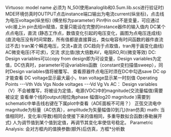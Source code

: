 Virtuoso:
  model name 必须为 N_50(使用analoglib和0.5um.lib.scs进行验证时)
  MDE环境仿真时OUTPUT点击instance端口输出为电流current(纵坐标)，点击线为电压voltage(纵坐标) (横坐标为parameter)
  Pin中in out不是变量，可应通过vdc接上in pin去给in赋值，变量只能设在完整的instance器件的输入值内
  DC某个点点电压，直流  (静态工作点，数值变化引起的电压变化，画图为点电压连成线)(直流电压没有时间常数，所有值都是直接算出，类似电容有时间函数的器件直流过不去)
  tran某个瞬态电压，交流+直流  (DC趋向于点取值，tran用于画变化曲线)
  AC微变电压(不可求)，交流  求比值(放大倍数AV，电阻RO,RI)(微变等效)
  DC:
  Design variables可以copy from design即为可设变量，Design variables为定值，DC仿真时，parameter可设variables函数（constant变扫描值sweep），同时Design variables值将被覆写、
  查看原器件点电压时须在DC中勾选save DC op才能查看
  DC voltage显示最大最小，tran voltage显示某一时刻值
  Operating Points ---Vth Vds Vgs    Node voltages ---Vd Vg Vs
  AC：
  Design variables（V）不会被覆写，将被设为定值，电源(VDC)中的magnitude(交流量幅值)需要被设定
  查看单个线的output(相位角phase 幅值log20 magnitude )需要到schematic中单击线右键在下属plot中查看（ADE面板不可用？）
  正弦交流电中magnitude为标量（AC仿真），amplitude为矢量幅值(0到几)(tran仿真)
  math:
  当值相同时，变化率(导数)相同会使接下来的值相同，多重导数拟合函数(泰勒展开式) 人为调节值到某个值到定值，再调节其变化率使信号稳定。
  Parametric Analysis:
  会对方框内的值换参数(额外)后仿真，方框*分析数
